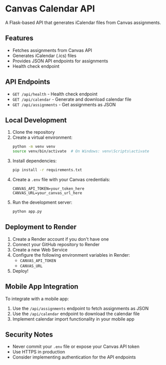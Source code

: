 # Canvas Calendar API

A Flask-based API that generates iCalendar files from Canvas assignments.

## Features

- Fetches assignments from Canvas API
- Generates iCalendar (.ics) files
- Provides JSON API endpoints for assignments
- Health check endpoint

## API Endpoints

- `GET /api/health` - Health check endpoint
- `GET /api/calendar` - Generate and download calendar file
- `GET /api/assignments` - Get assignments as JSON

## Local Development

1. Clone the repository
2. Create a virtual environment:
   ```bash
   python -m venv venv
   source venv/bin/activate  # On Windows: venv\Scripts\activate
   ```
3. Install dependencies:
   ```bash
   pip install -r requirements.txt
   ```
4. Create a `.env` file with your Canvas credentials:
   ```
   CANVAS_API_TOKEN=your_token_here
   CANVAS_URL=your_canvas_url_here
   ```
5. Run the development server:
   ```bash
   python app.py
   ```

## Deployment to Render

1. Create a Render account if you don't have one
2. Connect your GitHub repository to Render
3. Create a new Web Service
4. Configure the following environment variables in Render:
   - `CANVAS_API_TOKEN`
   - `CANVAS_URL`
5. Deploy!

## Mobile App Integration

To integrate with a mobile app:

1. Use the `/api/assignments` endpoint to fetch assignments as JSON
2. Use the `/api/calendar` endpoint to download the calendar file
3. Implement calendar import functionality in your mobile app

## Security Notes

- Never commit your `.env` file or expose your Canvas API token
- Use HTTPS in production
- Consider implementing authentication for the API endpoints
